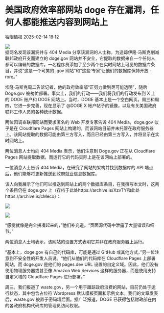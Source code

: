 #  美国政府效率部网站 doge 存在漏洞，任何人都能推送内容到网站上   
 独眼情报   2025-02-14 18:12  
  
![](https://mmbiz.qpic.cn/sz_mmbiz_png/KgxDGkACWnSgNXsqv7MW8ByXicx36FbAmcTKnkicmqiakIOXmsEDiaibAFldLibZwxicbvmnkFauqAwGfrtH7Vm8To1BQ/640?wx_fmt=png&from=appmsg "")  
据两名发现该漏洞并与 404 Media 分享该漏洞的人士称，为追踪伊隆·马斯克削减联邦政府开支而建立的 doge.gov 网站并不安全，它提取的数据来自一个任何人都可以编辑的数据库。一名程序员添加了至少两个在实时网站上可见的数据库条目，并说“这是一个可笑的 .gov 网站”和“这些‘专家’让他们的数据库保持开放 -roro。”  
  
埃隆·马斯克周二告诉记者，他的政府效率部“正努力做到尽可能透明”，随后 Doge.gov 被匆忙部署。事实上，我们的行动——我们将我们的行动发布到 X 上的 DOGE 账户和 DOGE 网站上。当时，DOGE 基本上是一个空白网页。周三和周四，它进一步完善，现在显示了 @DOGE X 帐户帖子的镜像，以及有关美国政府联邦工作人员的各种统计数据。  
  
两位因调查联邦网站而要求匿名的 Web 开发专家告诉 404 Media，doge.gov 似乎是在 Cloudflare Pages 网站上构建的，而该网站目前并未托管在政府服务器上。该网站提取的数据可能由第三方写入，而且已经由第三方写入，并将显示在实时网站上。  
  
两位消息人士均向 404 Media 表示，他们注意到 Doge.gov 正在从 Cloudflare Pages 网站提取数据，而运行它的代码实际上是在该网站上部署的。  
  
一位消息人士告诉 404 Media，在研究了网站的架构并找到数据库的 API 端点后，他们能够将更新推送到政府就业信息数据库。  
  
该人向我展示了他们可以推送到网站上的两个数据库条目，在我撰写本文时，这两个条目仍在 doge.gov 上（存档于此处https://archive.is/XzvTY和此处https://archive.is/cMeco）：  
  
![](https://mmbiz.qpic.cn/sz_mmbiz_png/KgxDGkACWnSgNXsqv7MW8ByXicx36FbAmZRGkFhH3vibPqIdKHpeXpTac8aliaV62ZibQ21Wia6D9e8Lyt0ibgCAiaKFg/640?wx_fmt=png&from=appmsg "")  
  
![](https://mmbiz.qpic.cn/sz_mmbiz_png/KgxDGkACWnSgNXsqv7MW8ByXicx36FbAmVU0ICS0xnvWxdyqiahoibKSfAEWwYPVibRdvzQib5RvSnDPjFDUCQPyqyA/640?wx_fmt=png&from=appmsg "")  
  
“感觉就像是完全拼凑起来的，”他们补充道。“页面源代码中泄露了大量错误和细节。”  
  
两位消息人士均表示，该网站的设置方式表明它并非在政府服务器上运行。  
  
“基本上，doge.gov 有自己的代码库，可能是通过 GitHub 或其他方式，”另一位注意到不安全性的开发人员说。“他们从他们的代码库在 Cloudflare Pages 上部署网站，而 doge.gov 是他们的 pages.dev URL 设置的自定义域。因此，他们没有使用物理服务器或甚至像 Amazon Web Services 这样的服务器，而是使用支持自定义域的 Cloudflare Pages 进行部署。”  
  
周三，我们报道了 waste.gov，另一个用于跟踪政府浪费的网站，目前仍处于运行状态，其中包含占位符 Wordpress 默认模板页面和示例文本。我们的文章发表后，waste.gov 被置于密码墙后面。据广泛报道，DOGE 已获得包括财政部在内的各政府机构代码库的管理员访问权限。  
  
  
  

